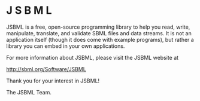 J S B M L
=====

JSBML is a free, open-source programming library to help you read, write, manipulate, translate, and validate SBML files and data streams. It is not an application itself (though it does come with example programs), but rather a library you can embed in your own applications.

For more information about JSBML, please visit the JSBML website at

<http://sbml.org/Software/JSBML>


Thank you for your interest in JSBML!

The JSBML Team.

